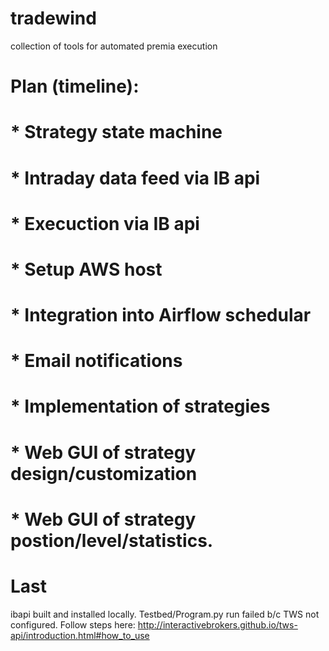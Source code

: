 # tradewind
collection of tools for automated premia execution

# Plan (timeline):
# * Strategy state machine
# * Intraday data feed via IB api
# * Execuction via IB api
# * Setup AWS host
# * Integration into Airflow schedular
# * Email notifications
# * Implementation of strategies
# * Web GUI of strategy design/customization
# * Web GUI of strategy postion/level/statistics.

# Last
ibapi built and installed locally. Testbed/Program.py run failed b/c TWS not configured. Follow steps here: http://interactivebrokers.github.io/tws-api/introduction.html#how_to_use